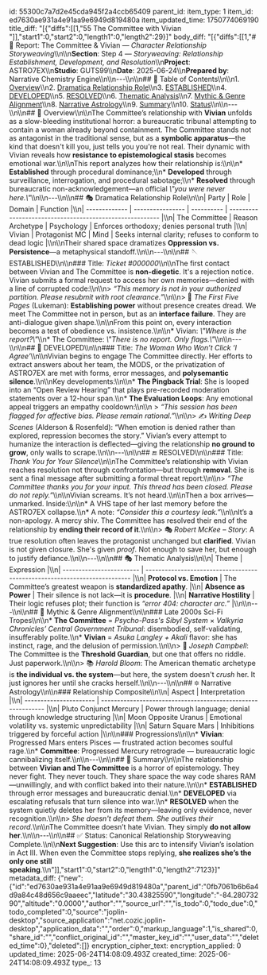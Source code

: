 id: 55300c7a7d2e45cda945f2a4ccb65409
parent_id: 
item_type: 1
item_id: ed7630ae931a4e91aa9e6949d819480a
item_updated_time: 1750774069190
title_diff: "[{\"diffs\":[[1,\"55 The Committee with Vivian \"]],\"start1\":0,\"start2\":0,\"length1\":0,\"length2\":29}]"
body_diff: "[{\"diffs\":[[1,\"# 📘 Report: The Committee & Vivian — *Character Relationship Storyweaving*\\\n\\\n**Section**: Step 4 — *Storyweaving: Relationship Establishment, Development, and Resolution*\\\n**Project**: ASTRO7EX\\\n**Studio**: GUTS99\\\n**Date**: 2025-06-24\\\n**Prepared by**: Narrative Chemistry Engine\\\n\\\n---\\\n\\\n## 📓 Table of Contents\\\n\\\n1. [Overview](#overview)\\\n2. [Dramatica Relationship Role](#dramatica-relationship-role)\\\n3. [ESTABLISHED](#established)\\\n4. [DEVELOPED](#developed)\\\n5. [RESOLVED](#resolved)\\\n6. [Thematic Analysis](#thematic-analysis)\\\n7. [Mythic & Genre Alignment](#mythic--genre-alignment)\\\n8. [Narrative Astrology](#narrative-astrology)\\\n9. [Summary](#summary)\\\n10. [Status](#status)\\\n\\\n---\\\n\\\n## 🧠 Overview\\\n\\\nThe Committee’s relationship with **Vivian** unfolds as a slow-bleeding institutional horror: a bureaucratic tribunal attempting to contain a woman already beyond containment. The Committee stands not as antagonist in the traditional sense, but as a **symbolic apparatus**—the kind that doesn't kill you, just tells you you're not real. Their dynamic with Vivian reveals how **resistance to epistemological stasis** becomes emotional war.\\\n\\\nThis report analyzes how their relationship is:\\\n\\\n* **Established** through procedural dominance;\\\n* **Developed** through surveillance, interrogation, and procedural sabotage;\\\n* **Resolved** through bureaucratic non-acknowledgement—an official *\\\"you were never here.\\\"*\\\n\\\n---\\\n\\\n## 🎭 Dramatica Relationship Role\\\n\\\n| Party         | Role             | Domain     | Function                                                 |\\\n| ------------- | ---------------- | ---------- | -------------------------------------------------------- |\\\n| The Committee | Reason Archetype | Psychology | Enforces orthodoxy; denies personal truth                |\\\n| Vivian        | Protagonist MC   | Mind       | Seeks internal clarity; refuses to conform to dead logic |\\\n\\\nTheir shared space dramatizes **Oppression vs. Persistence**—a metaphysical standoff.\\\n\\\n---\\\n\\\n## 🪡 ESTABLISHED\\\n\\\n### Title: *Ticket #000000*\\\n\\\nThe first contact between Vivian and The Committee is **non-diegetic**. It's a rejection notice. Vivian submits a formal request to access her own memories—denied with a line of corrupted code:\\\n\\\n> *“This memory is not in your authorized partition. Please resubmit with root clearance.”*\\\n\\\n> 📖 *The First Five Pages* (Lukeman): **Establishing power** without presence creates dread. We meet The Committee not in person, but as an **interface failure**. They are anti-dialogue given shape.\\\n\\\nFrom this point on, every interaction becomes a test of obedience vs. insistence.\\\n\\\n* Vivian: *\\\"Where is the report?\\\"*\\\n* The Committee: *\\\"There is no report. Only flags.\\\"*\\\n\\\n---\\\n\\\n## 🧩 DEVELOPED\\\n\\\n### Title: *The Woman Who Won’t Click ‘I Agree’*\\\n\\\nVivian begins to engage The Committee directly. Her efforts to extract answers about her team, the MODS, or the privatization of ASTRO7EX are met with forms, error messages, and **polysemantic silence**.\\\n\\\nKey developments:\\\n\\\n* **The Pingback Trial**: She is looped into an “Open Review Hearing” that plays pre-recorded moderation statements over a 12-hour span.\\\n* **The Evaluation Loops**: Any emotional appeal triggers an empathy cooldown:\\\n\\\n  > *“This session has been flagged for affective bias. Please remain rational.”*\\\n\\\n> ✍️ *Writing Deep Scenes* (Alderson & Rosenfeld): “When emotion is denied rather than explored, repression becomes the story.” Vivian’s every attempt to humanize the interaction is deflected—giving the relationship **no ground to grow**, only walls to scrape.\\\n\\\n---\\\n\\\n## 🔚 RESOLVED\\\n\\\n### Title: *Thank You for Your Silence*\\\n\\\nThe Committee’s relationship with Vivian reaches resolution not through confrontation—but through **removal**. She is sent a final message after submitting a formal threat report:\\\n\\\n> *“The Committee thanks you for your input. This thread has been closed. Please do not reply.”*\\\n\\\nVivian screams. It’s not heard.\\\n\\\nThen a box arrives—unmarked. Inside:\\\n\\\n* A VHS tape of her last memory before the ASTRO7EX collapse.\\\n* A note: *“Consider this a courtesy leak.”*\\\n\\\nIt’s a non-apology. A mercy shiv. The Committee has resolved their end of the relationship by **ending their record of it**.\\\n\\\n> 🎭 *Robert McKee – Story*: A true resolution often leaves the protagonist unchanged but **clarified**. Vivian is not given closure. She's given *proof*. Not enough to save her, but enough to justify defiance.\\\n\\\n---\\\n\\\n## 🎭 Thematic Analysis\\\n\\\n| Theme                    | Expression                                                                |\\\n| ------------------------ | ------------------------------------------------------------------------- |\\\n| **Protocol vs. Emotion** | The Committee’s greatest weapon is **standardized apathy**.               |\\\n| **Absence as Power**     | Their silence is not lack—it is **procedure**.                            |\\\n| **Narrative Hostility**  | Their logic refuses plot; their function is *“error 404: character arc.”* |\\\n\\\n---\\\n\\\n## 🪬 Mythic & Genre Alignment\\\n\\\n### Late 2000s Sci-Fi Tropes\\\n\\\n* **The Committee** = *Psycho-Pass's Sibyl System* × *Valkyria Chronicles’ Central Government Tribunal*: disembodied, self-validating, insufferably polite.\\\n* **Vivian** = *Asuka Langley + Akali* flavor: she has instinct, rage, and the delusion of permission.\\\n\\\n> 📖 *Joseph Campbell*: The Committee is the **Threshold Guardian**, but one that offers no riddle. Just paperwork.\\\n\\\n> 📚 *Harold Bloom*: The American thematic archetype is **the individual vs. the system**—but here, the system doesn't *crush* her. It just ignores her until she cracks herself.\\\n\\\n---\\\n\\\n## 🔯 Narrative Astrology\\\n\\\n### Relationship Composite\\\n\\\n| Aspect                 | Interpretation                                               |\\\n| ---------------------- | ------------------------------------------------------------ |\\\n| Pluto Conjunct Mercury | Power through language; denial through knowledge structuring |\\\n| Moon Opposite Uranus   | Emotional volatility vs. systemic unpredictability           |\\\n| Saturn Square Mars     | Inhibitions triggered by forceful action                     |\\\n\\\n### Progressions\\\n\\\n* **Vivian**: Progressed Mars enters Pisces — frustrated action becomes soulful rage.\\\n* **Committee**: Progressed Mercury retrograde — bureaucratic logic cannibalizing itself.\\\n\\\n---\\\n\\\n## 🎯 Summary\\\n\\\nThe relationship between **Vivian and The Committee** is a horror of epistemology. They never fight. They never touch. They share space the way code shares RAM—unwillingly, and with conflict baked into their nature.\\\n\\\n* **ESTABLISHED** through error messages and bureaucratic denial.\\\n* **DEVELOPED** via escalating refusals that turn silence into war.\\\n* **RESOLVED** when the system quietly deletes her from its memory—leaving only evidence, never recognition.\\\n\\\n> *She doesn't defeat them. She outlives their record.*\\\n\\\nThe Committee doesn’t hate Vivian. They simply **do not allow her**.\\\n\\\n---\\\n\\\n## ✅ Status: Canonical Relationship Storyweaving Complete.\\\n\\\n**Next Suggestion**: Use this arc to intensify Vivian’s isolation in Act III. When even the Committee stops replying, **she realizes she’s the only one still speaking**.\\\n\"]],\"start1\":0,\"start2\":0,\"length1\":0,\"length2\":7123}]"
metadata_diff: {"new":{"id":"ed7630ae931a4e91aa9e6949d819480a","parent_id":"0fb7061b6b6a4d9a84c48d656c9aaeec","latitude":"30.43825590","longitude":"-84.28073290","altitude":"0.0000","author":"","source_url":"","is_todo":0,"todo_due":0,"todo_completed":0,"source":"joplin-desktop","source_application":"net.cozic.joplin-desktop","application_data":"","order":0,"markup_language":1,"is_shared":0,"share_id":"","conflict_original_id":"","master_key_id":"","user_data":"","deleted_time":0},"deleted":[]}
encryption_cipher_text: 
encryption_applied: 0
updated_time: 2025-06-24T14:08:09.493Z
created_time: 2025-06-24T14:08:09.493Z
type_: 13